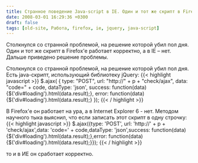 ```yaml
---
title: Странное поведение Java-script в IE. Один и тот же скрипт в Firefox работает, а в IE – нет.
date: 2008-03-01 16:29:36 +0300
draft: false
tags: [old-site, Работа, firefox, ie, jquery, java-script]
---
```

Столкнулся со странной проблемой, на решение которой убил пол дня. Один и тот же скрипт в Firefox'e работает корректно, а в IE – нет. Дальше приведено решение проблемы.
<!--more-->
Столкнулся со странной проблемой, на решение которой убил пол дня. Есть java-скрипт, использующий библиотеку jQuery:
{{< highlight javascript >}}
$.ajax(
{
    type: "POST",
    url: "http://" + p + "check/ajax",
    data: "code=" + code,
    dataType: 'json',
    success: function(data){$('div#loading').html(data.result);},
    error: function(data){$('div#loading').html(data.result);}
});
{{< / highlight >}}

В Firefox'e он работает на ура, а в Internet Explorer 6 - нет. Методом научного тыка выяснил, что если записать этот скрипт в одну строчку:
{{< highlight javascript >}}
$.ajax({type: 'POST',	url: 'http://' + p + 'check/ajax',data: 'code=' + code,dataType: 'json',success: function(data){$('div#loading').html(data.result);},error: function(data){$('div#loading').html(data.result);}});
{{< / highlight >}}

то и в ИЕ он сработает корректно.